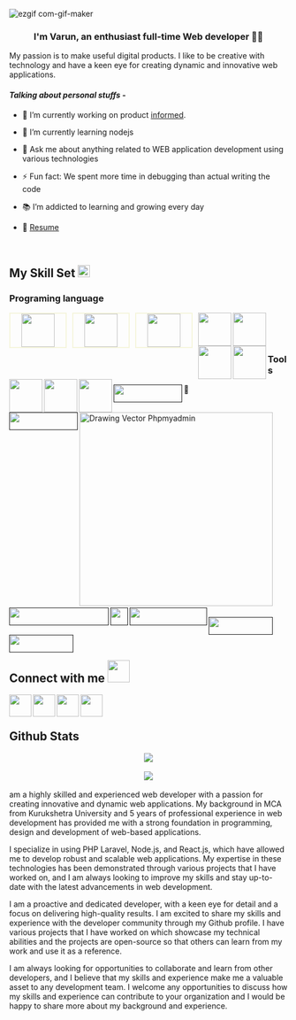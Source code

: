 
<!-- ![Unknown-4](https://user-images.githubusercontent.com/73687578/169331208-4d87fd04-7c8b-43b5-8fc6-42793fca9cef.jpeg)


### Hi there 👋
I am Varun, my passion is to make useful digital products.
I like to be creative with technology and have a keen eye for design and appreciate the importance of a clean and beautiful user-interface that engages the user.

- :zap: I love math, programming, data science, and books
- 🌱 I’m addicted to learning and growing every day
- :earth_africa: I am currently sharing a little bit of my knowledge to the world through my blogs
- 📫 How to find me: 
  - :bulb: [Medium articles](https://medium.com/@khuyentran1476)
  - :pencil2: [Daily Tips](https://mathdatasimplified.com/)
  - :office: [LinkedIn](https://www.linkedin.com/in/khuyen-tran-1ab926151/)
  - :speaker: [Podcast](https://medium.com/@theartistsofdatascience/why-we-should-be-more-like-winnie-the-pooh-khuyen-tran-on-the-artists-of-data-science-c610c91d4c14)

<div id="badges">
  <a href="your-linkedin-URL">
    <img src="https://img.shields.io/badge/LinkedIn-blue?style=for-the-badge&logo=linkedin&logoColor=white" alt="LinkedIn Badge"/>
  </a>
  <a href="https://ibb.co/w4JfJ8r"><img src="https://i.ibb.co/HqNjNRp/Unknown.png" alt="Unknown" border="0"></a>
  <a href="your-youtube-URL">
    <img src="https://img.shields.io/badge/YouTube-red?style=for-the-badge&logo=youtube&logoColor=white" alt="Youtube Badge"/>
  </a>
  <a href="your-twitter-URL">
    <img src="https://img.shields.io/badge/Twitter-blue?style=for-the-badge&logo=twitter&logoColor=white" alt="Twitter Badge"/>
  </a>
</div>


## Hey 👋, This is Varun Verma
[![Gmail Badge](https://img.shields.io/badge/-varunverma444@gmail.com-c14438?style=flat&logo=Gmail&logoColor=white&link=mailto:varunverma444@gmail.com)](mailto:varunverma444@gmail.com) 
[![Linkedin Badge](https://img.shields.io/badge/-rahulverma210545190-0072b1?style=flat&logo=Linkedin&logoColor=white&link=https://www.linkedin.com/in/rahulverma210545190/)](https://www.linkedin.com/in/rahulverma210545190/) [![Github Badge](https://img.shields.io/badge/-varunverma444-grey?style=flat&logo=github&logoColor=white&link=https://github.com/varunverma444/)](https://www.github.com/varunverma444/) <p align='left'>My passion is to make useful digital products. I like to be creative with technology and have a keen eye for design and appreciate the importance of a clean and beautiful user-interface that engages the user.</p><p align='left'> You can view my resume <a href='https://drive.google.com/file/d/1-VDfeWIOf0egl8kSphOh56Pu0X4Bfq20/view?usp=drivesdk' target=_blank><u>here</u>.</a></p>
## Some of my Github Stats
<p align=left> <img src=https://komarev.com/ghpvc/?username=varunverma444 alt=varunverma444 /> </p>

[![Github stats](https://github-readme-stats.vercel.app/api?username=varunverma444&show_icons=true&include_all_commits=true)](https://github.com/varunverma444/github-readme-stats)
[![Top Langs](https://github-readme-stats.vercel.app/api/top-langs/?username=varunverma444&layout=compact)](https://github.com/varunverma444/github-readme-stats) -->


<!-- ![ezgif com-gif-maker](https://user-images.githubusercontent.com/73687578/169656864-b0c5045d-08b9-423a-aafa-893e61719d70.gif)


### <div align="center">I'm Rahul, an enthusiast full-time IOS application developer 👨‍💻 
My passion is to make useful digital products. I like to be creative with technology and have a keen eye for design and appreciate the importance of a clean and beautiful user-interface that engages the user.</div>  
  

#### **Talking about personal stuffs -**  
  

- 🔭 I’m currently working on [Chat support SDK](https://github.com/Jungle-Works/Hippo-iOS-SDK) and [Audio/Video Calling SDK](https://github.com/Jungle-Works/HippoCallClient)  
  

- 🌱 I’m currently learning SwiftUI and DSA  
  

- 💬 Ask me about anything related to IOS application development and related technologies  
  

- ⚡ Fun fact: We spent more time in debugging than actual writing the code  
  

- 📚 I’m addicted to learning and growing every day  
  

- 📝 [Resume]([http://example/com](https://drive.google.com/file/d/1-VDfeWIOf0egl8kSphOh56Pu0X4Bfq20/view?usp=drivesdk))  
  

<br/>  


## My Skill Set  <img src = "https://media2.giphy.com/media/QssGEmpkyEOhBCb7e1/giphy.gif?cid=ecf05e47a0n3gi1bfqntqmob8g9aid1oyj2wr3ds3mg700bl&rid=giphy.gif" width = 32px /> 


<p>
  &emsp;
    <a href="#"><img alt="Codepen" src="https://img.shields.io/badge/Codepen-000000?style=for-the-badge&logo=codepen&logoColor=white"></a>
  &emsp;
    <a href="#"><img alt="Git" src="https://img.shields.io/badge/Git-F05032?style=for-the-badge&logo=git&logoColor=white"></a>
  &emsp;
    <a href="#"><img alt="Linux" src="https://img.shields.io/badge/Linux-FCC624?style=for-the-badge&logo=linux&logoColor=black"></a>
  &emsp;
    <a href="#"><img alt="Google Colab" src="https://img.shields.io/badge/Colab-F9AB00?style=for-the-badge&logo=googlecolab&color=525252"></a>
  &emsp;
    <a href="#"><img alt="Visual Studio Code" src="https://img.shields.io/badge/Visual_Studio_Code-0078D4?style=for-the-badge&logo=visual%20studio%20code&logoColor=white"></a>
  &emsp;
    <a href="#"><img alt="Stack Overflow" src="https://img.shields.io/badge/Stack_Overflow-FE7A16?style=for-the-badge&logo=stack-overflow&logoColor=white"></a>
&emsp;
    <a href="#"><img alt="Stack Overflow" src="https://img.shields.io/badge/manjaro-35BF5C?style=for-the-badge&logo=manjaro&logoColor=white"></a>
    &emsp;
    <a href="#"><img alt="Docker" src="https://img.shields.io/badge/Docker-2CA5E0?style=for-the-badge&logo=docker&logoColor=white"></a>
     &emsp;
    <a href="#"><img alt="Postman" src="https://img.shields.io/badge/Postman-FF6C37?style=for-the-badge&logo=Postman&logoColor=white"></a>
     &emsp;
    <a href="#"><img alt="AWS" src="https://img.shields.io/badge/Amazon_AWS-232F3E?style=for-the-badge&logo=amazon-aws&logoColor=white"></a>
    &emsp;
    <a href="#"><img alt="Trello" src="https://img.shields.io/badge/Trello-0052CC?style=for-the-badge&logo=trello&logoColor=white"></a>
    &emsp;
     <a href="#"><img alt="TFigma" src="https://img.shields.io/badge/Figma-F24E1E?style=for-the-badge&logo=figma&logoColor=white"></a>
    &emsp; <a href="#"><img alt="Jira" src="https://img.shields.io/badge/Jira-0052CC?style=for-the-badge&logo=Jira&logoColor=white"></a>
    &emsp;
    
</p>

### Programing language  
<img src="https://img.shields.io/badge/Swift-FA7343?style=for-the-badge&logo=swift&logoColor=white" align="left" height="32" width="" />  
  

<img src="https://img.shields.io/badge/HTML5-E34F26?style=for-the-badge&logo=html5&logoColor=white" align="left" height="32" width="120" />  
  

<img src="https://img.shields.io/badge/CSS3-1572B6?style=for-the-badge&logo=css3&logoColor=white" align="left" height="32" width="" />  
  

<img src="https://img.shields.io/badge/json-5E5C5C?style=for-the-badge&logo=json&logoColor=white" align="left" height="32" width="108" />  
  

<img src="https://img.shields.io/badge/C-00599C?style=for-the-badge&logo=c&logoColor=white" align="left" height="32" width="" />  
  

<img src="https://img.shields.io/badge/C%2B%2B-00599C?style=for-the-badge&logo=c%2B%2B&logoColor=white" align="left" height="32" width="100" />  
  

<br/>  


### Tools  
  
  

<img src="https://img.shields.io/badge/Xcode-007ACC?style=flat-square&logo=Xcode&logoColor=white" align="left" height="32" width="112" />  
  

<img src="https://img.shields.io/badge/Cocoapods-380101?style=for-the-badge&logo=cocoapods&logoColor=white" align="left" height="32" width="" />  
  

<img src="https://img.shields.io/badge/Gitlab-EEE4AB?style=for-the-badge&logo=gitlab&logoColor=white" align="left" height="32" width="124" />  
  

<img src="https://img.shields.io/badge/stackoverflow-d9cfcf?style=for-the-badge&logo=stackoverflow&logoColor=black" align="left" height="32" width="180" />  
  

<img src="https://img.shields.io/badge/Github-171515?style=for-the-badge&logo=github&logoColor=white" align="left" height="32" width="124" />  
  
  
<img src="https://camo.githubusercontent.com/bac5c7f45fe7c116b5f8c9d61c4611b31f635301a841bf8dcf1b89b8fcfa4824/68747470733a2f2f696d672e736869656c64732e696f2f62616467652f66697265626173652d6666636132383f7374796c653d666f722d7468652d6261646765266c6f676f3d6669726562617365266c6f676f436f6c6f723d626c61636b" align="left" height="32" width="140"/>  


<img src="https://camo.githubusercontent.com/879423585ed087f3c973857c43ba7e7d84f52c993d2c937055726339fbf921d9/68747470733a2f2f696d672e736869656c64732e696f2f62616467652f506f73746d616e2d4646364333373f7374796c653d666f722d7468652d6261646765266c6f676f3d506f73746d616e266c6f676f436f6c6f723d7768697465" align="left" height="32" width=""  style="margin-top:120px; display:inline-block" />  
  

<img src="https://camo.githubusercontent.com/4a1038affbb2653ec140936555b3714ddc322526be8567b489e8423a795dea18/68747470733a2f2f696d672e736869656c64732e696f2f62616467652f4669676d612d4632344531453f7374796c653d666f722d7468652d6261646765266c6f676f3d6669676d61266c6f676f436f6c6f723d7768697465" align="left" height="32" width="116" />  
  

<br/>  

  

<br/>  

  

<br/>  


## Connect with me  <img src='https://raw.githubusercontent.com/ShahriarShafin/ShahriarShafin/main/Assets/handshake.gif' width="100px">

  <a href="https://www.linkedin.com/in/rahul-verma-210545190" target="_blank">
  <img src="https://cdn-icons-png.flaticon.com/512/174/174857.png" align="left" height="40" width="" />  
  </a>

  <a href="https://github.com/varunverma444" target="_blank">
  <img src="https://i.postimg.cc/KYX86Bwk/hubgit.png" align="left" height="40" width="" />  
  </a>
  
  <a href="https://instagram.com/rahul.verma_99?igshid=NWRhNmQxMjQ=" target="_blank">
  <img src="https://cdn-icons-png.flaticon.com/512/174/174855.png" align="left" height="40" width="" />  
  </a>
  
  <a href="mailto:vermarahul@gmail.com" target="_blank">
  <img src="https://i.postimg.cc/SQW8KNkz/gmail.png" align="left" height="40" width="" />  
  </a>
  

<br/>  
<br/>  


## Github Stats  
<div align="center"><img src="https://github-readme-stats.vercel.app/api?username=varunverma444&show_icons=true&count_private=true&hide_border=true" align="center" /></div>  

<br/>  

<div align="center">
<img src="https://komarev.com/ghpvc/?username=varunverma444&&style=flat-square" align="center" />
</div>  

<br /> -->




![ezgif com-gif-maker](https://user-images.githubusercontent.com/73687578/169656864-b0c5045d-08b9-423a-aafa-893e61719d70.gif)


### <div align="center">I'm Varun, an enthusiast full-time Web developer 👨‍💻 
My passion is to make useful digital products. I like to be creative with technology and have a keen eye for creating dynamic and innovative web applications.</div>  
  

#### *Talking about personal stuffs -*  
  

- 🔭 I’m currently working on product [informed](https://informed.pro/).
  

- 🌱 I’m currently learning nodejs  
  

- 💬 Ask me about anything related to WEB application development using various technologies  
  

- ⚡ Fun fact: We spent more time in debugging than actual writing the code  
  

- 📚 I’m addicted to learning and growing every day  
  

- 📝 [Resume](https://drive.google.com/file/d/1-VDfeWIOf0egl8kSphOh56Pu0X4Bfq20/view?usp=drivesdk)
  

<br/>  

## My Skill Set  <span><img src= "https://media2.giphy.com/media/QssGEmpkyEOhBCb7e1/giphy.gif?cid=ecf05e47a0n3gi1bfqntqmob8g9aid1oyj2wr3ds3mg700bl&rid=giphy.gif" width="22" /></span>

### Programing language  
<img src="https://brandeps.com/logo-download/P/PHP-logo-vector-01.svg" align="left" height="60" width="60" style="padding: 0px 20px;border:2px solid beige; margin-right: 10px;" />
<img src="https://brandeps.com/logo-download/M/MySQL-logo-vector-01.svg" align="left" height="60" width="60" style="padding: 0px 20px;border:2px solid beige; margin-right: 10px;"/>
<img src="https://brandeps.com/logo-download/J/JavaScript-logo-vector-01.svg" align="left" height="60" width="60" style="padding: 0px 20px;border:2px solid beige; margin-right: 10px;" />
<img src="https://brandeps.com/logo-download/R/React-logo-vector-01.svg" align="left" height="60" width="60" />
<img src="https://brandeps.com/logo-download/E/ES6-logo-vector-01.svg" align="left" height="60" width="60" />
<img src="https://brandeps.com/logo-download/J/JQuery-logo-vector-01.svg" align="left" height="60" width="60" />
<img src="https://brandeps.com/logo-download/A/AJAX-Language-logo-vector-01.svg" align="left" height="60" width="60" />
<img src="https://brandeps.com/logo-download/H/HTML-5-logo-vector-01.svg" align="left" height="60" width="60" />
<img src="https://brandeps.com/logo-download/C/CSS-3-logo-vector-01.svg" align="left" height="60" width="60" />
<img src="https://brandeps.com/logo-download/C/C++-logo-vector-01.svg" align="left" height="60" width="60" />


  
<br/>  
<br/>  
<br/>  


### Tools  
  
<p>
<a href="">
<img src="https://img.shields.io/badge/phpmyadmin-EEE4AB?style=for-the-badge&logo=phpmyadmin&logoColor=white" align="left" height="32" width="124" />  
</a>
&emsp;
<a href="https://www.freeiconspng.com/img/5576" title="Image from freeiconspng.com"><img src="https://www.freeiconspng.com/uploads/phpmyadmin-icon-1.png" width="350" alt="Drawing Vector Phpmyadmin" /></a>
&emsp;
<a href="">
<img src="https://img.shields.io/badge/Gitlab-EEE4AB?style=for-the-badge&logo=gitlab&logoColor=white" align="left" height="32" width="124" />  
</a>
&emsp;
<a href="">
<img src="https://img.shields.io/badge/stackoverflow-d9cfcf?style=for-the-badge&logo=stackoverflow&logoColor=black" align="left" height="32" width="180" />  
</a>
&emsp;
<a href="">
<img src="https://img.shields.io/badge/Github-171515?style=for-the-badge&logo=github&logoColor=white" align="left" height="32" width="auto" /> 
</a>
&emsp;
<a href="">
<img src="https://camo.githubusercontent.com/bac5c7f45fe7c116b5f8c9d61c4611b31f635301a841bf8dcf1b89b8fcfa4824/68747470733a2f2f696d672e736869656c64732e696f2f62616467652f66697265626173652d6666636132383f7374796c653d666f722d7468652d6261646765266c6f676f3d6669726562617365266c6f676f436f6c6f723d626c61636b" align="left" height="32" width="140"/> 
</a> 
&emsp;  
<a href="">
<img src="https://camo.githubusercontent.com/4a1038affbb2653ec140936555b3714ddc322526be8567b489e8423a795dea18/68747470733a2f2f696d672e736869656c64732e696f2f62616467652f4669676d612d4632344531453f7374796c653d666f722d7468652d6261646765266c6f676f3d6669676d61266c6f676f436f6c6f723d7768697465" align="left" height="32" width="116" />  
</a>
&emsp;
<a href="">
<img src="https://img.shields.io/badge/Curl-171515?style=for-the-badge&logo=curl&logoColor=white" align="left" height="32" width="116" />  
</a>
&emsp;
</p>
<br/>  

<br/>  


## Connect with me  <img src='https://raw.githubusercontent.com/ShahriarShafin/ShahriarShafin/main/Assets/handshake.gif' width="40">

  <a href="https://www.linkedin.com/in/varun-verma-202180132" target="_blank">
  <img src="https://cdn-icons-png.flaticon.com/512/174/174857.png" align="left" height="40" width="" />  
  </a>

  <a href="https://github.com/varunverma444" target="_blank">
  <img src="https://i.postimg.cc/KYX86Bwk/hubgit.png" align="left" height="40" width="" />  
  </a>
  
  <a href="https://www.instagram.com/hunny28088/" target="_blank">
  <img src="https://cdn-icons-png.flaticon.com/512/174/174855.png" align="left" height="40" width="" />  
  </a>
  
  <a href="mailto:varunverma404@gmail.com" target="_blank">
  <img src="https://i.postimg.cc/SQW8KNkz/gmail.png" align="left" height="40" width="" />  
  </a>
  

<br/>  
<br/>  


## Github Stats  
<div align="center"><img src="https://github-readme-stats.vercel.app/api?username=varunverma444&show_icons=true&count_private=true&hide_border=true" align="center" /></div>  

<br/>  

<div align="center">
<img src="https://komarev.com/ghpvc/?username=varunverma444&&style=flat-square" align="center" />
</div>  

<br />

<span>
 am a highly skilled and experienced web developer with a passion for creating innovative and dynamic web applications. My background in MCA from Kurukshetra University and 5 years of professional experience in web development has provided me with a strong foundation in programming, design and development of web-based applications.

I specialize in using PHP Laravel, Node.js, and React.js, which have allowed me to develop robust and scalable web applications. My expertise in these technologies has been demonstrated through various projects that I have worked on, and I am always looking to improve my skills and stay up-to-date with the latest advancements in web development.

I am a proactive and dedicated developer, with a keen eye for detail and a focus on delivering high-quality results. I am excited to share my skills and experience with the developer community through my Github profile. I have various projects that I have worked on which showcase my technical abilities and the projects are open-source so that others can learn from my work and use it as a reference.

I am always looking for opportunities to collaborate and learn from other developers, and I believe that my skills and experience make me a valuable asset to any development team. I welcome any opportunities to discuss how my skills and experience can contribute to your organization and I would be happy to share more about my background and experience.



</span>
